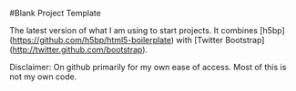 #Blank Project Template

The latest version of what I am using to start projects. It combines [h5bp] (https://github.com/h5bp/html5-boilerplate) with [Twitter Bootstrap] (http://twitter.github.com/bootstrap).

Disclaimer: On github primarily for my own ease of access. Most of this is not my own code.
